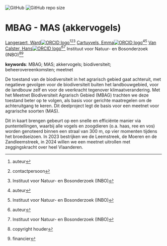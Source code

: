 <!-- badges: start -->
![GitHub](https://img.shields.io/github/license/inbo/mbag-mas)
![GitHub repo size](https://img.shields.io/github/repo-size/inbo/mbag-mas)
<!-- badges: end -->

# MBAG - MAS (akkervogels)

[Langeraert, Ward![ORCID logo](https://info.orcid.org/wp-content/uploads/2019/11/orcid_16x16.png)](https://orcid.org/0000-0002-5900-8109)[^aut][^cre][^inbo.be]
[Cartuyvels, Emma![ORCID logo](https://info.orcid.org/wp-content/uploads/2019/11/orcid_16x16.png)](https://orcid.org/0000-0001-7856-6360)[^aut][^inbo.be]
[Van Calster, Hans![ORCID logo](https://info.orcid.org/wp-content/uploads/2019/11/orcid_16x16.png)](https://orcid.org/0000-0001-8595-8426)[^aut][^inbo.be]
Instituut voor Natuur- en Bosonderzoek (INBO)[^cph][^fnd]

[^cph]: copyright houder
[^fnd]: financier
[^aut]: auteur
[^cre]: contactpersoon
[^inbo.be]: Instituut voor Natuur- en Bosonderzoek (INBO)

**keywords**: MBAG; MAS; akkervogels; biodiversiteit; beheerovereenkomsten; meetnet

<!-- community: inbo -->

<!-- description: start -->
De toestand van de biodiversiteit in het agrarisch gebied gaat achteruit, met negatieve gevolgen voor de biodiversiteit buiten het landbouwgebied, voor de landbouw zelf en voor de veerkracht tegenover klimaatverandering. Met het Meetnet Biodiversiteit Agrarisch Gebied (MBAG) trachten we deze toestand beter op te volgen, als basis voor gerichte maatregelen om de achteruitgang te keren. Dit deelproject legt de basis voor een meetnet voor agrarische soorten (MAS).

Dit in kaart brengen gebeurt op een snelle en efficiënte manier via puntentellingen, waarbij alle vogels en zoogdieren (o.a. haas, ree en vos) worden genoteerd binnen een straal van 300 m, op vier momenten tijdens het broedseizoen. In 2023 bestrijken we de Leemstreek, de Moeren en de Zandleemstreek, in 2024 willen we een meetnet uitrollen met zeggingskracht over heel Vlaanderen.
<!-- description: end -->
